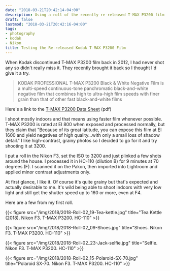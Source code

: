 ```yaml
---
date: "2018-03-21T20:42:14-04:00"
description: Using a roll of the recently re-released T-MAX P3200 film
draft: false
lastmod: "2018-03-21T20:42:16-04:00"
tags:
- photography
- kodak
- Nikon
title: Testing the Re-released Kodak T-MAX P3200 Film
---
```


When Kodak discontinued T-MAX P3200 film back in 2012, I had never shot any so
didn't really miss it. They recently brought it back so I
thought I'd give it a try.

> KODAK PROFESSIONAL T-MAX P3200 Black & White Negative Film is a multi-speed continuous-tone panchromatic black-and-white negative film that combines high to ultra-high film speeds with finer grain than that of other fast black-and-white films

Here's a link to the [T-MAX P3200 Data Sheet](http://imaging.kodakalaris.com/sites/prod/files/files/products/F4001.pdf) (pdf)

I shoot mostly indoors and that means using faster film whenever possible. T-MAX P3200 is rated at EI 800 when exposed and processed normally, but they claim that "Because of its great latitude, you can expose this film at EI 1600 and yield negatives of high quality...with only a small loss of shadow detail." I like high-contrast, grainy photos so I decided to go for it and try shooting it at 3200.

I put a roll in the Nikon F3, set the ISO to 3200 and just plinked a few shots around the house. I processed it in HC-110 (dilution B) for 9 minutes at 70 degrees (F). I scanned it on the Pakon, then imported into Lightroom and applied minor contrast adjustments only.

At first glance, I like it. Of course it's quite grainy but that's expected and actually desirable to me. It's wild being able to shoot indoors with very low light and still get the shutter speed up to 160 or more, even at F4. 

Here are a few from my first roll.

{{< figure src="/img/2018/2018-Roll-02_19-Tea-kettle.jpg"  title="Tea Kettle (2018). Nikon F3. T-MAX P3200. HC-110" >}}

{{< figure src="/img/2018/2018-Roll-02_09-Shoes.jpg"  title="Shoes. Nikon F3. T-MAX P3200. HC-110" >}}

{{< figure src="/img/2018/2018-Roll-02_23-Jack-selfie.jpg"  title="Selfie. Nikon F3. T-MAX P3200. HC-110" >}}

{{< figure src="/img/2018/2018-Roll-02_15-Polaroid-SX-70.jpg"  title="Polaroid SX-70. Nikon F3. T-MAX P3200. HC-110" >}}
